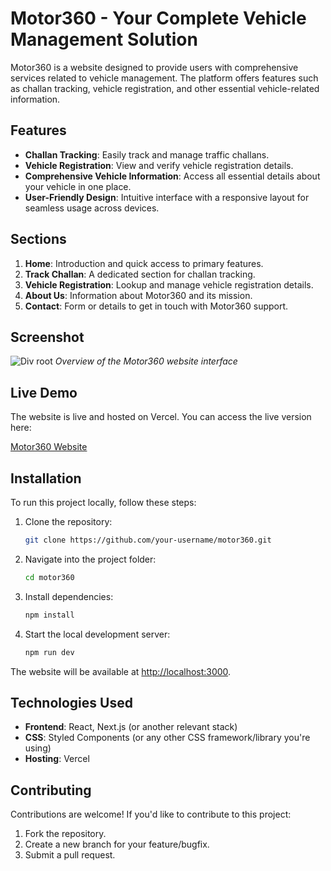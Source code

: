 # Motor360 - Your Complete Vehicle Management Solution

Motor360 is a website designed to provide users with comprehensive services related to vehicle management. The platform offers features such as challan tracking, vehicle registration, and other essential vehicle-related information.

## Features

- **Challan Tracking**: Easily track and manage traffic challans.
- **Vehicle Registration**: View and verify vehicle registration details.
- **Comprehensive Vehicle Information**: Access all essential details about your vehicle in one place.
- **User-Friendly Design**: Intuitive interface with a responsive layout for seamless usage across devices.

## Sections

1. **Home**: Introduction and quick access to primary features.
2. **Track Challan**: A dedicated section for challan tracking.
3. **Vehicle Registration**: Lookup and manage vehicle registration details.
4. **About Us**: Information about Motor360 and its mission.
5. **Contact**: Form or details to get in touch with Motor360 support.

## Screenshot

![Div  root](https://github.com/user-attachments/assets/5a97d4af-c25c-4eb4-b455-3791552e349f)
*Overview of the Motor360 website interface*

## Live Demo

The website is live and hosted on Vercel. You can access the live version here:

[Motor360 Website](https://motor360.vercel.app/)

## Installation

To run this project locally, follow these steps:

1. Clone the repository:
   ```bash
   git clone https://github.com/your-username/motor360.git
   ```

2. Navigate into the project folder:
   ```bash
   cd motor360
   ```

3. Install dependencies:
   ```bash
   npm install
   ```

4. Start the local development server:
   ```bash
   npm run dev
   ```

The website will be available at [http://localhost:3000](http://localhost:3000).

## Technologies Used

- **Frontend**: React, Next.js (or another relevant stack)
- **CSS**: Styled Components (or any other CSS framework/library you're using)
- **Hosting**: Vercel

## Contributing

Contributions are welcome! If you'd like to contribute to this project:

1. Fork the repository.
2. Create a new branch for your feature/bugfix.
3. Submit a pull request.
